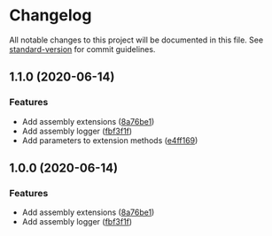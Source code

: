 # Changelog

All notable changes to this project will be documented in this file. See [standard-version](https://github.com/conventional-changelog/standard-version) for commit guidelines.

## 1.1.0 (2020-06-14)


### Features

* Add assembly extensions ([8a76be1](http://nas/matt/Janda.Runtime.Assembly/commit/8a76be1f397afd73885167f0f2c6993367df4867))
* Add assembly logger ([fbf3f1f](http://nas/matt/Janda.Runtime.Assembly/commit/fbf3f1f4cddcf02520c973f857047b2462288dd3))
* Add parameters to extension methods ([e4ff169](http://nas/matt/Janda.Runtime.Assembly/commit/e4ff169b887c8ee75918084c8e414dd499597bb7))

## 1.0.0 (2020-06-14)


### Features

* Add assembly extensions ([8a76be1](http://nas/matt/Janda.Runtime.Assembly/commit/8a76be1f397afd73885167f0f2c6993367df4867))
* Add assembly logger ([fbf3f1f](http://nas/matt/Janda.Runtime.Assembly/commit/fbf3f1f4cddcf02520c973f857047b2462288dd3))
